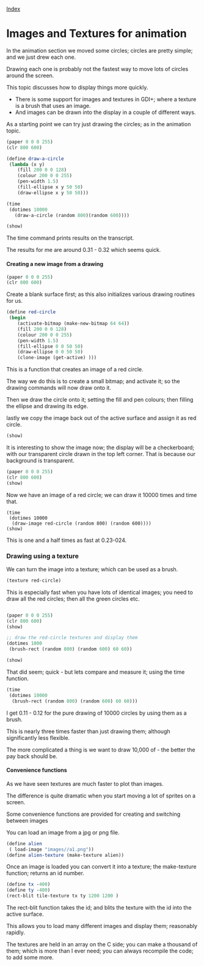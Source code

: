  [Index](welcome.html)  

# Images and Textures for animation

In the animation section we moved some circles; circles are pretty simple; and we just drew each one.

Drawing each one is probably not the fastest way to move lots of circles around the screen.

This topic discusses how to display things more quickly.

- There is some support for images and textures in GDI+; where a texture is a brush that uses an image.
- And images can be drawn into the display in a couple of different ways.

As a starting point we can try just drawing the circles; as in the animation topic.

```Scheme
(paper 0 0 0 255)
(clr 800 600)

(define draw-a-circle 
 (lambda (x y) 
	(fill 200 0 0 128)
	(colour 200 0 0 255)
	(pen-width 1.5)
	(fill-ellipse x y 50 50)
	(draw-ellipse x y 50 50)))

(time 
 (dotimes 10000 
   (draw-a-circle (random 800)(random 600))))

(show)

```

The time command prints results on the transcript.

The results for me are around 0.31 - 0.32 which seems quick.

#### Creating a new image from a drawing

```Scheme
(paper 0 0 0 255)
(clr 800 600)
```

Create a blank surface first; as this also initializes various drawing routines for us.

```Scheme
(define red-circle
 (begin
	(activate-bitmap (make-new-bitmap 64 64))
	(fill 200 0 0 128)
	(colour 200 0 0 255)
	(pen-width 1.5)
	(fill-ellipse 0 0 50 50)
	(draw-ellipse 0 0 50 50)
	(clone-image (get-active) )))
```

This is a function that creates an image of a red circle.

The way we do this is to create a small bitmap; and activate it; so the drawing commands will now draw onto it.

Then we draw the circle onto it; setting the fill and pen colours; then filling the ellipse and drawing its edge.

lastly we copy the image back out of the active surface and assign it as red circle.

```Scheme
(show)
```

It is interesting to show the image now; the display will be a checkerboard; with our transparent circle drawn in the top left corner.  That is because our background is transparent.

```Scheme
(paper 0 0 0 255)
(clr 800 600)
(show)

```

Now we have an image of a red circle; we can draw it 10000 times and time that.

```
(time
 (dotimes 10000
  (draw-image red-circle (random 800) (random 600))))
(show)
```

This is one and a half times as fast at 0.23-024.

### Drawing using a texture

We can  turn the image into a texture; which can be used as a brush.

```Scheme
(texture red-circle)
```

This is especially fast when you have lots of identical images; you need to draw all the red circles; then all the green circles etc.

```Scheme

(paper 0 0 0 255)
(clr 800 600)
(show)

;; draw the red-circle textures and display them
(dotimes 1000
 (brush-rect (random 800) (random 600) 60 60))

(show)
```

That did seem; quick - but lets compare and measure it; using the time function.

```Scheme
(time
 (dotimes 10000
  (brush-rect (random 800) (random 600) 60 60)))
```

I get 0.11 - 0.12 for the pure drawing of 10000 circles by using them as a brush.

This is nearly three times faster than just drawing them; although significantly less flexible.

The more complicated a thing is we want to draw 10,000 of - the better the pay back should be.

#### Convenience functions

As we have seen textures are much faster to plot than images.

The difference is quite dramatic when you start moving a lot of sprites on a screen.

Some convenience functions are provided for creating and switching between images

You can load an image from a jpg or png file.

```Scheme
(define alien
 ( load-image "images//a1.png"))
(define alien-texture (make-texture alien))
```

Once an image is loaded you can convert it into a texture; the make-texture function; returns an id number.

```Scheme
(define tx -400)
(define ty -400)
(rect-blit tile-texture tx ty 1200 1200 ) 
```

The rect-blit function takes the id; and blits the texture with the id into the active surface.

This allows you to load many different images and display them; reasonably rapidly.

The textures are held in an array on the C side; you can make a thousand of them; which is more than I ever need; you can always recompile the code; to add some more.







